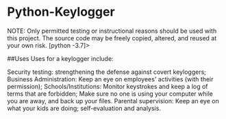 # Python-Keylogger
NOTE: Only permitted testing or instructional reasons should be used with this project. The source code may be freely copied, altered, and reused at your own risk.
[python -3.7]>

##Uses
Uses for a keylogger include:

Security testing: strengthening the defense against covert keyloggers;
Business Administration: Keep an eye on employees' activities (with their permission);
Schools/Institutions: Monitor keystrokes and keep a log of terms that are forbidden;
Make sure no one is using your computer while you are away, and back up your files.
Parental supervision: Keep an eye on what your kids are doing;
self-evaluation and analysis.
